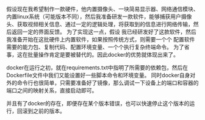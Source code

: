 假设现在我希望制作一款硬件，他内置摄像头、一块简易显示器、网络通信模块、内置linux系统（可能版本不同），然后我准备研发一款软件，能够捕获用户摄像头、获取视频相关信息、通过一定的逻辑处理，将获取到的信息进行网络传输，然后返回一定的界面反馈。
为了实现这一点，假设 我已经研发好了这款软件，然后我准备开始在这批硬件上内置软件，如果按照传统方式，则需要一个个 配置软件需要的能力包、复制代码、配置环境变量、一个个执行复杂终端命令。
为了省事，这在批量操作肯定是要被替代的。因此docker的优势就体现出来了。


docker在运行之初，就在requirements.txt中指明了所需要的依赖包，然后在Dockerfile文件中我们又能设置好一些脚本命令和环境变量。
同时docker自身对外的命令行也很简单，只需要准备好了镜像，那么调试一下设备上的端口和容器的端口之间的映射关系，直接启动即可。

并且有了docker的存在，即便存在某个版本错误，也可以快速停止这个版本的运行，回滚到之前的版本。